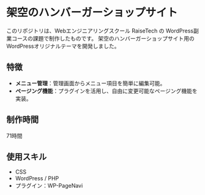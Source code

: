 # 架空のハンバーガーショップサイト
このリポジトリは、Webエンジニアリングスクール RaiseTech の WordPress副業コースの課題で制作したものです。
架空のハンバーガーショップサイト用の WordPressオリジナルテーマを開発しました。

## 特徴
* **メニュー管理**：管理画面からメニュー項目を簡単に編集可能。
* **ページング機能**：プラグインを活用し、自由に変更可能なページング機能を実装。

## 制作時間
71時間

## 使用スキル
* CSS
* WordPress / PHP
* プラグイン：WP-PageNavi
